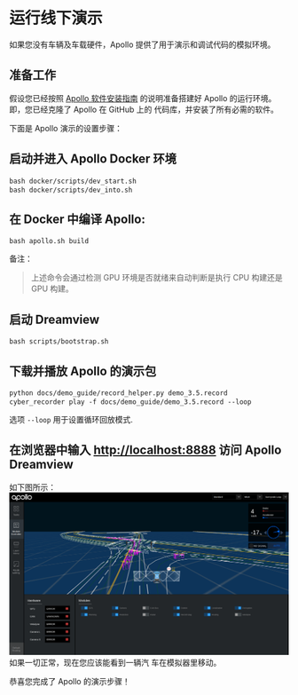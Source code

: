 # 运行线下演示

如果您没有车辆及车载硬件，Apollo 提供了用于演示和调试代码的模拟环境。

## 准备工作

假设您已经按照
[Apollo 软件安装指南](../../01Installation%20Instructions/apollo_software_installation_guide.md)
的说明准备搭建好 Apollo 的运行环境。即，您已经克隆了 Apollo 在 GitHub 上的
代码库，并安装了所有必需的软件。

下面是 Apollo 演示的设置步骤：

## 启动并进入 Apollo Docker 环境

```
bash docker/scripts/dev_start.sh
bash docker/scripts/dev_into.sh
```

## 在 Docker 中编译 Apollo:

```
bash apollo.sh build
```

备注：

> 上述命令会通过检测 GPU 环境是否就绪来自动判断是执行 CPU 构建还是 GPU 构建。

## 启动 Dreamview

```
bash scripts/bootstrap.sh
```

## 下载并播放 Apollo 的演示包

```
python docs/demo_guide/record_helper.py demo_3.5.record
cyber_recorder play -f docs/demo_guide/demo_3.5.record --loop
```

选项 `--loop` 用于设置循环回放模式.

## 在浏览器中输入 <http://localhost:8888> 访问 Apollo Dreamview

如下图所示： ![](images/dv_trajectory.png) 如果一切正常，现在您应该能看到一辆汽
车在模拟器里移动。

恭喜您完成了 Apollo 的演示步骤！
